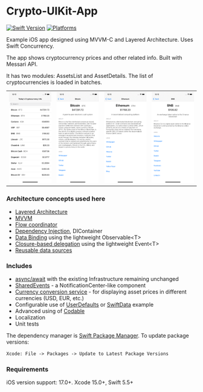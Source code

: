 # Crypto-UIKit-App
[![Swift Version](https://img.shields.io/badge/Swift-5.5+-F16D39.svg?style=flat)](https://swift.org)
[![Platforms](https://img.shields.io/badge/platform-iOS-lightgrey.svg)](https://developer.apple.com/swift/)

Example iOS app designed using MVVM-C and Layered Architecture. Uses Swift Concurrency.

The app shows cryptocurrency prices and other related info. Built with Messari API.

It has two modules: AssetsList and AssetDetails. The list of cryptocurrencies is loaded in batches.

<table> 
  <tr>
    <td> <img src="Screenshots/1_Cryptocurrency-Info.png" width = 252px></td>
    <td> <img src="Screenshots/2_Cryptocurrency-Info.png" width = 252px></td>
    <td> <img src="Screenshots/3_Cryptocurrency-Info.png" width = 252px></td>
    <td> <img src="Screenshots/4_Cryptocurrency-Info.png" width = 252px></td>
  </tr>
</table>

### Architecture concepts used here

- [Layered Architecture][LayeredArchitectureLink]
- [MVVM][MVVMLink]
- [Flow coordinator][FlowCoordinatorLink]
- [Dependency Injection][DIContainerLink], DIContainer
- [Data Binding][DataBindingLink] using the lightweight Observable\<T\>
- [Closure-based delegation][ClosureBasedDelegationLink] using the lightweight Event\<T\>
- [Reusable data sources][DataSourceLink]

[LayeredArchitectureLink]: https://en.wikipedia.org/wiki/Multitier_architecture
[MVVMLink]: https://github.com/palp1ix/Cryptocurrency-Info/tree/master/CryptocurrencyInfo/Modules/AssetsFeature/AssetDetails
[FlowCoordinatorLink]: https://github.com/palp1ix/Cryptocurrency-Info/tree/master/CryptocurrencyInfo/Coordinator
[DIContainerLink]: https://github.com/palp1ix/Cryptocurrency-Info/blob/master/CryptocurrencyInfo/Coordinator/DIContainer/DIContainer.swift
[DataBindingLink]: https://github.com/palp1ix/Cryptocurrency-Info/blob/master/CryptocurrencyInfo/Modules/AssetsFeature/AssetsList/ViewModel/AssetsListViewModel.swift
[ClosureBasedDelegationLink]: https://github.com/palp1ix/Cryptocurrency-Info/blob/master/CryptocurrencyInfo/Modules/AssetsFeature/AssetsList/View/AssetsListDataSource.swift
[DataSourceLink]: https://github.com/palp1ix/Cryptocurrency-Info/blob/master/CryptocurrencyInfo/Modules/AssetsFeature/AssetDetails/View/AssetDetailsDataSource.swift

### Includes

- [async/await][AsyncAwaitLink] with the existing Infrastructure remaining unchanged
- [SharedEvents][SharedEventsLink] - a NotificationCenter-like component
- [Currency conversion service][CurrencyConversionServiceLink] - for displaying asset prices in different currencies (USD, EUR, etc.)
- Configurable use of [UserDefaults][UserDefaultsLink] or [SwiftData][SwiftDataLink] example
- Advanced using of [Codable][CodableLink]
- Localization
- Unit tests

[AsyncAwaitLink]: https://github.com/denissimon/Cryptocurrency-Info/tree/master/CryptocurrencyInfo/Data/Repositories
[SharedEventsLink]: https://github.com/denissimon/Cryptocurrency-Info/blob/master/CryptocurrencyInfo/Common/SharedEvents.swift
[CurrencyConversionServiceLink]: https://github.com/denissimon/Cryptocurrency-Info/blob/master/CryptocurrencyInfo/Services/CurrencyConversionService.swift
[UserDefaultsLink]: https://github.com/denissimon/Cryptocurrency-Info/blob/master/CryptocurrencyInfo/Data/Persistence/DBInteractor/Settings/UserDefaultsSettingsDBInteractor.swift
[SwiftDataLink]: https://github.com/denissimon/Cryptocurrency-Info/blob/master/CryptocurrencyInfo/Data/Persistence/DBInteractor/Settings/SwiftDataSettingsDBInteractor.swift
[CodableLink]: https://github.com/denissimon/Cryptocurrency-Info/blob/master/CryptocurrencyInfo/Modules/AssetsFeature/AssetDetails/Models/Profile.swift

The dependency manager is [Swift Package Manager](https://www.swift.org/documentation/package-manager/). To update package versions: 

```txt
Xcode: File -> Packages -> Update to Latest Package Versions
```

### Requirements

iOS version support: 17.0+. Xcode 15.0+, Swift 5.5+
